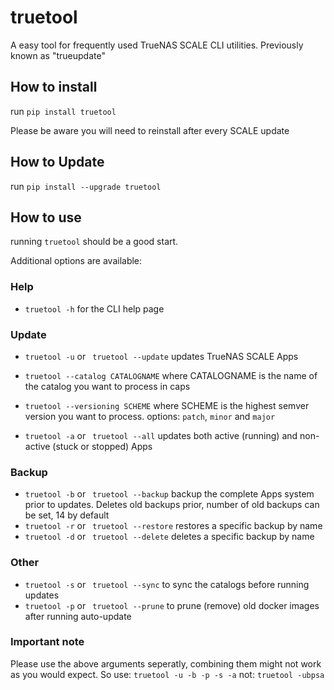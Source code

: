 # truetool
A easy tool for frequently used TrueNAS SCALE CLI utilities.
Previously known as "trueupdate"

## How to install

run `pip install truetool`

Please be aware you will need to reinstall after every SCALE update

## How to Update

run `pip install --upgrade truetool`

## How to use

running `truetool` should be a good start.

Additional options are available:

### Help

- `truetool -h` for the CLI help page


### Update

- `truetool -u` or ` truetool --update` updates TrueNAS SCALE Apps


- `truetool --catalog CATALOGNAME` where CATALOGNAME is the name of the catalog you want to process in caps
- `truetool --versioning SCHEME` where SCHEME is the highest semver version you want to process. options: `patch`, `minor` and `major`
- `truetool -a` or ` truetool --all` updates both active (running) and non-active (stuck or stopped) Apps


### Backup
- `truetool -b` or ` truetool --backup` backup the complete Apps system prior to updates. Deletes old backups prior, number of old backups can be set, 14 by default
- `truetool -r` or ` truetool --restore` restores a specific backup by name
- `truetool -d` or ` truetool --delete` deletes a specific backup by name

### Other

- `truetool -s` or ` truetool --sync` to sync the catalogs before running updates
- `truetool -p` or ` truetool --prune` to prune (remove) old docker images after running auto-update

### Important note

Please use the above arguments seperatly, combining them might not work as you would expect.
So use: `truetool -u -b -p -s -a`
not: `truetool -ubpsa`